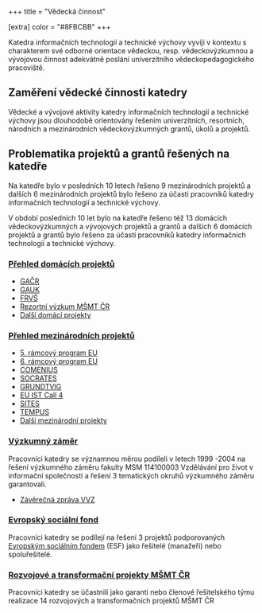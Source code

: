 +++
title = "Vědecká činnost"

[extra]
color = "#8FBCBB"
+++

Katedra informačních technologií a technické výchovy vyvíjí v kontextu s
charakterem své odborné orientace vědeckou, resp. vědeckovýzkumnou a
vývojovou činnost adekvátně poslání univerzitního vědeckopedagogického
pracoviště.

## Zaměření vědecké činnosti katedry

Vědecké a vývojové aktivity katedry informačních technologií a technické
výchovy jsou dlouhodobě orientovány řešením univerzitních, resortních,
národních a mezinárodních vědeckovýzkumných grantů, úkolů a projektů.

## **Problematika projektů a grantů řešených na katedře**

Na katedře bylo v posledních 10 letech řešeno 9 mezinárodních projektů a
dalších 6 mezinárodních projektů bylo řešeno za účasti pracovníků
katedry informačních technologií a technické výchovy.

V období posledních 10 let bylo na katedře řešeno též 13 domácích
vědeckovýzkumných a vývojových projektů a grantů a dalších 6 domácích
projektů a grantů bylo řešeno za účasti pracovníků katedry informačních
technologií a technické výchovy.

### [Přehled domácích projektů](index.php?menu=144)

 -   [GAČR](index.php?menu=210)   
 -   [GAUK](index.php?menu=211)   
 -   [FRVŠ](index.php?menu=209)   
 -   [Rezortní výzkum MŠMT ČR](index.php?menu=212)      
 -   [Další domácí projekty](index.php?menu=213)


### [Přehled mezinárodních projektů](index.php?menu=145) 
                                  
 -   [5. rámcový program EU](index.php?menu=214)       
 -   [6. rámcový program EU](index.php?menu=215)       
 -   [COMENIUS](index.php?menu=216) 
 -   [SOCRATES](index.php?menu=216) 
 -   [GRUNDTVIG](index.php?menu=216) 
 -   [EU IST Call 4](index.php?menu=217)        
 -   [SITES](index.php?menu=218)   
 -   [TEMPUS](index.php?menu=219)  
 -   [Další mezinárodní projekty](index.php?menu=220) 

### [Výzkumný záměr](index.php?menu=206)

Pracovníci katedry se významnou měrou podíleli v letech 1999 -2004 na
řešení výzkumného záměru fakulty MSM 114100003 Vzdělávání pro život v
informační společnosti a řešení 3 tematických okruhů výzkumného záměru
garantovali.

- [Závěrečná zpráva VVZ](download/VVZ_zaverecna-zprava.pdf)

### [Evropský sociální fond](index.php?menu=224)

Pracovníci katedry se podílejí na řešení 3 projektů podporovaných
[Evropským sociálním fondem](http://www.esfcr.cz/) (ESF) jako řešitelé
(manažeři) nebo spoluřešitelé.

### [Rozvojové a transformační projekty MŠMT ČR](index.php?menu=225)

Pracovníci katedry se účastnili jako garanti nebo členové řešitelského
týmu realizace 14 rozvojových a transformačních projektů MŠMT ČR
